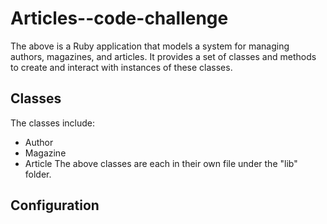 # Articles--code-challenge
The above  is a Ruby application that models a system for managing authors, magazines, and articles. It provides a set of classes and methods to create and interact with instances of these classes.

## Classes
The classes include:
* Author
* Magazine
* Article
The above classes are each in their own file under the "lib" folder.

## Configuration